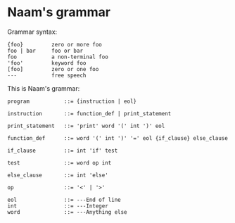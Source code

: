 Naam's grammar
==============

Grammar syntax:

    {foo}         zero or more foo
    foo | bar     foo or bar
    foo           a non-terminal foo
    'foo'         keyword foo
    [foo]         zero or one foo
    ---           free speech

This is Naam's grammar:

    program           ::= {instruction | eol}

    instruction       ::= function_def | print_statement

    print_statement   ::= 'print' word '(' int ')' eol

    function_def      ::= word '(' int ')' '=' eol {if_clause} else_clause

    if_clause         ::= int 'if' test

    test              ::= word op int

    else_clause       ::= int 'else'

    op                ::= '<' | '>'

    eol               ::= ---End of line
    int               ::= ---Integer
    word              ::= ---Anything else

